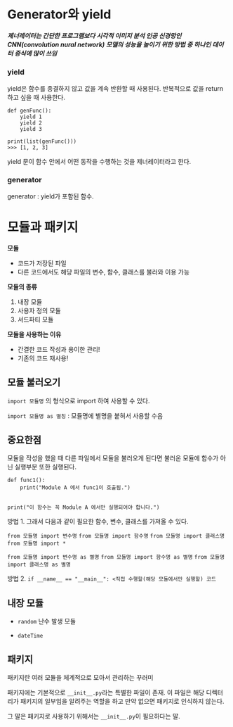 # Generator와 yield

##### 제너레이터는 간단한 프로그램보다 시각적 이미지 분석 인공 신경망인 CNN(convolution nural network) 모델의 성능을 높이기 위한 방법 중 하나인 데이터 증식에 많이 쓰임

### yield
yield은 함수를 종결하지 않고 값을 계속 반환할 때 사용된다.
반복적으로 값을 return 하고 싶을 때 사용한다.

```
def genFunc():
    yield 1
    yield 2
    yield 3

print(list(genFunc()))
>>> [1, 2, 3]
```

yield 문이 함수 안에서 어떤 동작을 수행하는 것을 제너레이터라고 한다.

### generator
generator : yield가 포함된 함수.


# 모듈과 패키지

**모듈**
- 코드가 저장된 파일
- 다른 코드에서도 해당 파일의 변수, 함수, 클래스를 불러와 이용 가능

**모듈의 종류**
1. 내장 모듈
2. 사용자 정의 모듈
3. 서드파티 모듈

**모듈을 사용하는 이유**
- 간결한 코드 작성과 용이한 관리!
- 기존의 코드 재사용!

## 모듈 불러오기

`import 모듈명` 의 형식으로 import 하여 사용할 수 있다.

`import 모듈명 as 별칭` : 모듈명에 별명을 붙혀서 사용할 수음

## 중요한점
모듈을 작성을 했을 때 다른 파일에서 모듈을 불러오게 된다면 불러온 모듈에 함수가 아닌 실행부분 또한 실행된다.

```
def func1():
    print("Module A 에서 func1이 호출됨.")

    
print("이 함수는 꼭 Module A 에서만 실행되어야 합니다.")

```
방법 1. 그래서 다음과 같이 필요한 함수, 변수, 클래스를 가져올 수 있다.

`from 모듈명 import 변수명`
`from 모듈명 import 함수명`
`from 모듈명 import 클래스명`
`from 모듈명 import *`

`from 모듈명 import 변수명 as 별명`
`from 모듈명 import 함수명 as 별명`
`from 모듈명 import 클래스명 as 별명`

방법 2. `if __name__ == "__main__": <직접 수행할(해당 모듈에서만 실행할) 코드`

## 내장 모듈

- `random`
난수 발생 모듈

- `dateTime`

## 패키지

패키지란 여러 모듈을 체계적으로 모아서 관리하는 꾸러미

패키지에는 기본적으로 `__init__.py`라는 특별한 파일이 존재. 이 파일은 해당 디렉터리가 패키지의 일부임을 알려주는 역할을 하고 만약 없으면 패키지로 인식하지 않는다.

그 말은 패키지로 사용하기 위해서는 `__init__.py`이 필요하다는 말.
